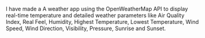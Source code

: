 I have made a A weather app using the OpenWeatherMap API to display real-time temperature and detailed weather parameters like Air Quality Index, Real Feel, Humidity, Highest Temperature, Lowest Temperature, Wind Speed, Wind Direction, Visibility, Pressure, Sunrise and Sunset. 

